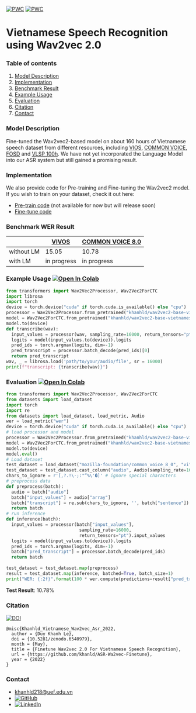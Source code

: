 [![PWC](https://img.shields.io/endpoint.svg?url=https://paperswithcode.com/badge/wav2vec2-base-vietnamese-160h/speech-recognition-on-common-voice-vi)](https://paperswithcode.com/sota/speech-recognition-on-common-voice-vi?p=wav2vec2-base-vietnamese-160h)
[![PWC](https://img.shields.io/endpoint.svg?url=https://paperswithcode.com/badge/wav2vec2-base-vietnamese-160h/speech-recognition-on-vivos)](https://paperswithcode.com/sota/speech-recognition-on-vivos?p=wav2vec2-base-vietnamese-160h)
# Vietnamese Speech Recognition using Wav2vec 2.0
### Table of contents
1. [Model Description](#description)
2. [Implementation](#implementation)
3. [Benchmark Result](#benchmark)
4. [Example Usage](#example)
5. [Evaluation](#evaluation)
6. [Citation](#citation)
7. [Contact](#contact)
<a name = "description" ></a>
### Model Description
Fine-tuned the Wav2vec2-based model on about 160 hours of Vietnamese speech dataset from different resources, including [VIOS](https://huggingface.co/datasets/vivos), [COMMON VOICE](https://huggingface.co/datasets/mozilla-foundation/common_voice_8_0), [FOSD](https://data.mendeley.com/datasets/k9sxg2twv4/4) and [VLSP 100h](https://drive.google.com/file/d/1vUSxdORDxk-ePUt-bUVDahpoXiqKchMx/view). We have not yet incorporated the Language Model into our ASR system but still gained a promising result.
<a name = "implementation" ></a>
### Implementation
We also provide code for Pre-training and Fine-tuning the Wav2vec2 model. If you wish to train on your dataset, check it out here:
- [Pre-train code](https://github.com/khanld/ASR-Wav2vec-Pretrain) (not available for now but will release soon)
- [Fine-tune code](https://github.com/khanld/ASR-Wa2vec-Finetune)

<a name = "benchmark" ></a>
### Benchmark WER Result
| | [VIVOS](https://huggingface.co/datasets/vivos) | [COMMON VOICE 8.0](https://huggingface.co/datasets/mozilla-foundation/common_voice_8_0) | 
|---|---|---|
|without LM| 15.05 | 10.78 |
|with LM| in progress | in progress |

<a name = "example" ></a>
### Example Usage [![Open In Colab](https://colab.research.google.com/assets/colab-badge.svg)](https://colab.research.google.com/drive/1blz1KclnIfbOp8o2fW3WJgObOQ9SMGBo?usp=sharing)
```python
from transformers import Wav2Vec2Processor, Wav2Vec2ForCTC
import librosa
import torch
device = torch.device("cuda" if torch.cuda.is_available() else "cpu")
processor = Wav2Vec2Processor.from_pretrained("khanhld/wav2vec2-base-vietnamese-160h")
model = Wav2Vec2ForCTC.from_pretrained("khanhld/wav2vec2-base-vietnamese-160h")
model.to(device)
def transcribe(wav):
  input_values = processor(wav, sampling_rate=16000, return_tensors="pt").input_values
  logits = model(input_values.to(device)).logits
  pred_ids = torch.argmax(logits, dim=-1)
  pred_transcript = processor.batch_decode(pred_ids)[0]
  return pred_transcript
wav, _ = librosa.load('path/to/your/audio/file', sr = 16000)
print(f"transcript: {transcribe(wav)}")
```

<a name = "evaluation"></a>
### Evaluation [![Open In Colab](https://colab.research.google.com/assets/colab-badge.svg)](https://colab.research.google.com/drive/1XQCq4YGLnl23tcKmYeSwaksro4IgC_Yi?usp=sharing)

```python
from transformers import Wav2Vec2Processor, Wav2Vec2ForCTC
from datasets import load_dataset
import torch
import re
from datasets import load_dataset, load_metric, Audio
wer = load_metric("wer")
device = torch.device("cuda" if torch.cuda.is_available() else "cpu")
# load processor and model
processor = Wav2Vec2Processor.from_pretrained("khanhld/wav2vec2-base-vietnamese-160h")
model = Wav2Vec2ForCTC.from_pretrained("khanhld/wav2vec2-base-vietnamese-160h")
model.to(device)
model.eval()
# Load dataset
test_dataset = load_dataset("mozilla-foundation/common_voice_8_0", "vi", split="test", use_auth_token="your_huggingface_auth_token")
test_dataset = test_dataset.cast_column("audio", Audio(sampling_rate=16000))
chars_to_ignore = r'[,?.!\-;:"“%\'�]' # ignore special characters
# preprocess data
def preprocess(batch):
  audio = batch["audio"]
  batch["input_values"] = audio["array"]
  batch["transcript"] = re.sub(chars_to_ignore, '', batch["sentence"]).lower()
  return batch
# run inference
def inference(batch):
  input_values = processor(batch["input_values"], 
                            sampling_rate=16000, 
                            return_tensors="pt").input_values
  logits = model(input_values.to(device)).logits
  pred_ids = torch.argmax(logits, dim=-1)
  batch["pred_transcript"] = processor.batch_decode(pred_ids) 
  return batch
  
test_dataset = test_dataset.map(preprocess)
result = test_dataset.map(inference, batched=True, batch_size=1)
print("WER: {:2f}".format(100 * wer.compute(predictions=result["pred_transcript"], references=result["transcript"])))
```
**Test Result**: 10.78%

<a name = "citation" ></a>
### Citation 
[![DOI](https://zenodo.org/badge/485623832.svg)](https://github.com/khanld/ASR-Wa2vec-Finetune)
```text
@misc{Khanhld_Vietnamese_Wav2vec_Asr_2022,
  author = {Duy Khanh Le},
  doi = {10.5281/zenodo.6540979},
  month = {May},
  title = {Finetune Wav2vec 2.0 For Vietnamese Speech Recognition},
  url = {https://github.com/khanld/ASR-Wa2vec-Finetune},
  year = {2022}
}
```

<a name = "contact"></a>
### Contact
- khanhld218@uef.edu.vn
- [![GitHub](https://img.shields.io/badge/github-%23121011.svg?style=for-the-badge&logo=github&logoColor=white)](https://github.com/)
- [![LinkedIn](https://img.shields.io/badge/linkedin-%230077B5.svg?style=for-the-badge&logo=linkedin&logoColor=white)](https://www.linkedin.com/in/khanhld257/)

